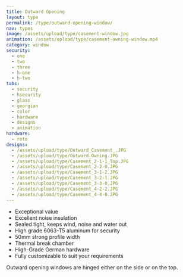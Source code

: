 ```yaml
---
title: Outward Opening
layout: type
permalink: /type/outward-opening-window/
nav: types
image: /assets/upload/type/casement-window.jpg
animation: /assets/upload/type/casement-awning-window.mp4
category: window
security:
  - one
  - two
  - three
  - h-one
  - h-two
tabs:
  - security
  - hsecurity
  - glass
  - georgian
  - color
  - hardware
  - designs
  - animation
hardware:
  - roto
designs:
  - /assets/upload/type/Outward_Casement_.JPG
  - /assets/upload/type/Outward_Owning.JPG
  - /assets/upload/type/Casement_2-1-1_Top.JPG
  - /assets/upload/type/Casement_2-2-0.JPG
  - /assets/upload/type/Casement_3-1-2.JPG
  - /assets/upload/type/Casement_3-2-1.JPG
  - /assets/upload/type/Casement_3-3-0.JPG
  - /assets/upload/type/Casement_4-2-2.JPG
  - /assets/upload/type/Casement_4-4-0.JPG
---
```


- Exceptional value
- Excellent noise insulation
- Sealed tight, keeps wind, noise and water out
- High grade 6063-T5 aluminum for security
- 50mm strong profile width
- Thermal break chamber
- High-Grade German hardware
- Fully customizable to suit your requirements

Outward opening windows are hinged either on the side or on the top.
